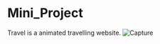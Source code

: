 # Mini_Project
Travel is a animated travelling website.
![Capture](https://user-images.githubusercontent.com/91529203/203849349-0373797f-952a-4917-b45b-baabb5f7541c.PNG)
